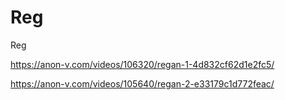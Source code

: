 # Reg

Reg

https://anon-v.com/videos/106320/regan-1-4d832cf62d1e2fc5/

https://anon-v.com/videos/105640/regan-2-e33179c1d772feac/
